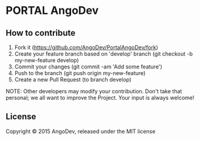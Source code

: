 # PORTAL AngoDev



## How to contribute

1. Fork it (https://github.com/AngoDev/PortalAngoDev/fork)
2. Create your feature branch based on 'develop' branch (git checkout -b my-new-feature develop)
3. Commit your changes (git commit -am 'Add some feature')
4. Push to the branch (git push origin my-new-feature)
5. Create a new Pull Request (to branch develop)

NOTE: Other developers may modify your contribution. Don't take that personal; we all want to improve the Project. Your input is always welcome!

## License

Copyright © 2015 AngoDev, released under the MIT license
